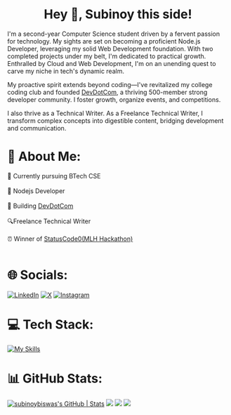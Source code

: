 <h1 align="center">Hey 👋, Subinoy this side! </h1>

I'm a second-year Computer Science student driven by a fervent passion for technology. My sights are set on becoming a proficient Node.js Developer, leveraging my solid Web Development foundation. With two completed projects under my belt, I'm dedicated to practical growth. Enthralled by Cloud and Web Development, I'm on an unending quest to carve my niche in tech's dynamic realm.

My proactive spirit extends beyond coding—I've revitalized my college coding club and founded [DevDotCom](https://linktr.ee/devdotcom), a thriving 500-member strong developer community. I foster growth, organize events, and competitions. 

I also thrive as a Technical Writer. As a Freelance Technical Writer, I transform complex concepts into digestible content, bridging development and communication. 


# 💫 About Me:
🔭 Currently pursuing BTech CSE <br><br>🌱 Nodejs Developer <br><br>🔨 Building [DevDotCom](https://linktr.ee/devdotcom)<br><br> 🔍Freelance Technical Writer<br><br>⏰ Winner of [StatusCode0(MLH Hackathon)](https://devfolio.co/statuscode0/dashboard) <br><br>

# 🌐 Socials:
[![LinkedIn](https://img.icons8.com/color/48/linkedin.png)](https://linkedin.com/in/heysubinoy) [![X](https://img.icons8.com/color/48/twitter--v1.png)](https://twitter.com/heysubinoy) [![Instagram](https://img.icons8.com/fluency/48/instagram-new.png)](https://instagram.com/biswas.subinoy)

# 💻 Tech Stack:
[![My Skills](https://skillicons.dev/icons?i=react,nextjs,flask,aws,threejs,postgres,mongodb,firestore,py,gcp,c,cpp,nodejs,html,css,js,git,github,vscode)](https://skillicons.dev)

# 📊 GitHub Stats:
[![subinoybiswas's GitHub | Stats](https://stats.quine.sh/subinoybiswas/github?theme=dark)](https://quine.sh?utm_source=widgets&utm_campaign=subinoybiswas)
![](http://github-profile-summary-cards.vercel.app/api/cards/profile-details?username=subinoybiswas&theme=github_dark)
![](http://github-profile-summary-cards.vercel.app/api/cards/stats?username=subinoybiswas&theme=github_dark)
![](http://github-profile-summary-cards.vercel.app/api/cards/most-commit-language?username=subinoybiswas&theme=github_dark)
